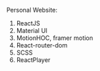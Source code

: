 Personal Website:

1. ReactJS
2. Material UI
3. MotionHOC, framer motion
4. React-router-dom
5. SCSS
6. ReactPlayer

